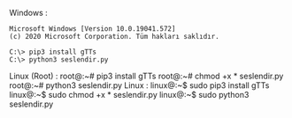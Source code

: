 Windows :

	Microsoft Windows [Version 10.0.19041.572]
	(c) 2020 Microsoft Corporation. Tüm hakları saklıdır.

	C:\> pip3 install gTTs
	C:\> python3 seslendir.py
Linux (Root) :
	root@:~# pip3 install gTTs
	root@:~# chmod +x * seslendir.py
	root@:~# python3 seslendir.py
Linux :
	linux@:~$ sudo pip3 install gTTs
	linux@:~$ sudo chmod +x * seslendir.py
	linux@:~$ sudo python3 seslendir.py

